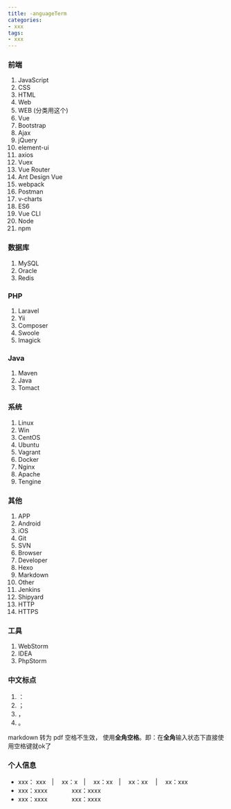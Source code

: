 ```yaml
---
title: -anguageTerm
categories: 
- xxx
tags:
- xxx
---
```

### 前端
1. JavaScript
2. CSS
3. HTML
4. Web
5. WEB  (分类用这个)
6. Vue
7. Bootstrap
8. Ajax
9. jQuery
10. element-ui
11. axios
12. Vuex
13. Vue Router
14. Ant Design Vue
15. webpack
16. Postman
17. v-charts
18. ES6
19. Vue CLI
20. Node
21. npm

### 数据库

1. MySQL
2. Oracle
3. Redis

###  PHP

1. Laravel
2. Yii
3. Composer 
4. Swoole
5. Imagick

### Java

1. Maven
2. Java
3. Tomact

### 系统

1. Linux
2. Win
3. CentOS
4. Ubuntu
5. Vagrant
6. Docker
7. Nginx
8. Apache
9. Tengine

### 其他

1. APP
2. Android
3. iOS
4. Git
5. SVN
6. Browser
7. Developer
8. Hexo
9. Markdown
10. Other
11. Jenkins
12. Shipyard
13. HTTP
14. HTTPS

### 工具

1. WebStorm
2. IDEA
3. PhpStorm

### 中文标点

1. ：
2. ；
3. ，
4. 。

markdown 转为 pdf  空格不生效， 使用**全角空格**。即：在**全角**输入状态下直接使用空格键就ok了

### 个人信息

- xxx： xxx　| 　xx：x　|　 xx：xx　|　 xx：xx　 |　 xx：xxx
- xxx：xxxx　　　　xxx：xxxx
- xxx：xxxx　　　　xxx：xxxx